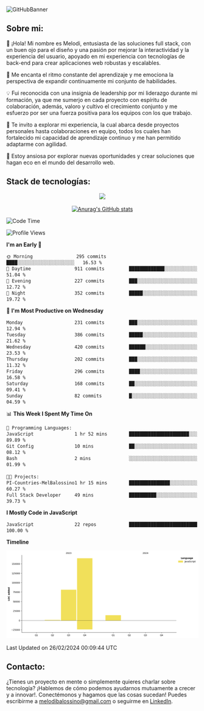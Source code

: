 ![GitHubBanner](https://github.com/MelBalossino/MelBalossino/assets/124601449/c1bfc12f-f708-4d5e-a44c-cbc714e582b2)

## Sobre mi:

🤗 ¡Hola! Mi nombre es Melodi, entusiasta de las soluciones full stack, con un buen ojo para el diseño y una pasión por mejorar la interactividad y la experiencia del usuario, apoyado en mi experiencia con tecnologías de back-end para crear aplicaciones web robustas y escalables.

🚀 Me encanta el ritmo constante del aprendizaje y me emociona la perspectiva de expandir continuamente mi conjunto de habilidades.

💡 Fui reconocida con una insignia de leadership por mi liderazgo durante mi formación, ya que me sumerjo en cada proyecto con espíritu de colaboración, además, valoro y cultivo el crecimiento conjunto y me esfuerzo por ser una fuerza positiva para los equipos con los que trabajo.

💼 Te invito a explorar mi experiencia, la cual abarca desde proyectos personales hasta colaboraciones en equipo, todos los cuales han fortalecido mi capacidad de aprendizaje continuo y me han permitido adaptarme con agilidad.

🤗 Estoy ansiosa por explorar nuevas oportunidades y crear soluciones que hagan eco en el mundo del desarrollo web. 

## Stack de tecnologías:
<p align="center">
  <a href="https://skillicons.dev">
    <img src="https://skillicons.dev/icons?i=js,html,css,react,vite,webpack,redux,nodejs,express,postgres,sequelize,git,github,vscode,figma,materialui,tailwind" />
  </a>
</p>

<div align="center">
  
[![Anurag's GitHub stats](https://github-readme-stats.vercel.app/api?username=melbalossino&count_private=true&show_icons=true&theme=onedark)](https://github.com/anuraghazra/github-readme-stats)
</div>

<!--START_SECTION:waka-->
![Code Time](http://img.shields.io/badge/Code%20Time-86%20hrs%2037%20mins-blue)

![Profile Views](http://img.shields.io/badge/Profile%20Views-30-blue)

**I'm an Early 🐤** 

```text
🌞 Morning                295 commits         ████░░░░░░░░░░░░░░░░░░░░░   16.53 % 
🌆 Daytime                911 commits         █████████████░░░░░░░░░░░░   51.04 % 
🌃 Evening                227 commits         ███░░░░░░░░░░░░░░░░░░░░░░   12.72 % 
🌙 Night                  352 commits         █████░░░░░░░░░░░░░░░░░░░░   19.72 % 
```
📅 **I'm Most Productive on Wednesday** 

```text
Monday                   231 commits         ███░░░░░░░░░░░░░░░░░░░░░░   12.94 % 
Tuesday                  386 commits         █████░░░░░░░░░░░░░░░░░░░░   21.62 % 
Wednesday                420 commits         ██████░░░░░░░░░░░░░░░░░░░   23.53 % 
Thursday                 202 commits         ███░░░░░░░░░░░░░░░░░░░░░░   11.32 % 
Friday                   296 commits         ████░░░░░░░░░░░░░░░░░░░░░   16.58 % 
Saturday                 168 commits         ██░░░░░░░░░░░░░░░░░░░░░░░   09.41 % 
Sunday                   82 commits          █░░░░░░░░░░░░░░░░░░░░░░░░   04.59 % 
```


📊 **This Week I Spent My Time On** 

```text
💬 Programming Languages: 
JavaScript               1 hr 52 mins        ██████████████████████░░░   89.89 % 
Git Config               10 mins             ██░░░░░░░░░░░░░░░░░░░░░░░   08.12 % 
Bash                     2 mins              ░░░░░░░░░░░░░░░░░░░░░░░░░   01.99 % 

🐱‍💻 Projects: 
PI-Countries-MelBalossino1 hr 15 mins        ███████████████░░░░░░░░░░   60.27 % 
Full Stack Developer     49 mins             ██████████░░░░░░░░░░░░░░░   39.73 % 
```

**I Mostly Code in JavaScript** 

```text
JavaScript               22 repos            █████████████████████████   100.00 % 
```



**Timeline**

![Lines of Code chart](https://raw.githubusercontent.com/MelBalossino/MelBalossino/main/assets/bar_graph.png)


 Last Updated on 26/02/2024 00:09:44 UTC
<!--END_SECTION:waka-->

## Contacto:
¿Tienes un proyecto en mente o simplemente quieres charlar sobre tecnología? ¡Hablemos de cómo podemos ayudarnos mutuamente a crecer y a innovar!. Conectémonos y hagamos que las cosas sucedan! Puedes escribirme a melodibalossino@gmail.com o seguirme en [LinkedIn](https://www.linkedin.com/in/melody-balossino-26745021b).


<!--
**MelBalossino/MelBalossino** is a ✨ _special_ ✨ repository because its `README.md` (this file) appears on your GitHub profile.



Here are some ideas to get you started:

- 🔭 I’m currently working on ...
- 🌱 I’m currently learning ...
- 👯 I’m looking to collaborate on ...
- 🤔 I’m looking for help with ...
- 💬 Ask me about ...
- 📫 How to reach me: ...
- 😄 Pronouns: ...
- ⚡ Fun fact: ...
-->
